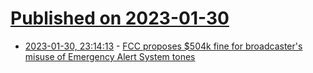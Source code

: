 # [Published on 2023-01-30](index.md)

* [2023-01-30, 23:14:13](https://news.ycombinator.com/item?id=34588046) - [FCC proposes $504k fine for broadcaster's misuse of Emergency Alert System tones](https://www.insideradio.com/free/fox-sports-admits-it-used-fake-eas-tones-on-radio-as-well-as-tv/article_6b18d2f0-9e1c-11ed-ab28-c7b167cea819.html)
